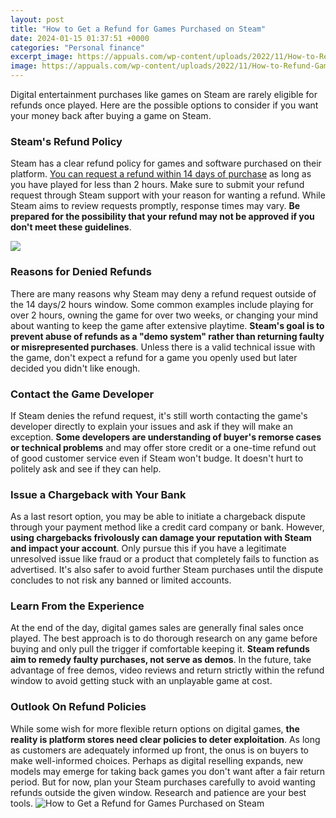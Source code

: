 ```yaml
---
layout: post
title: "How to Get a Refund for Games Purchased on Steam"
date: 2024-01-15 01:37:51 +0000
categories: "Personal finance"
excerpt_image: https://appuals.com/wp-content/uploads/2022/11/How-to-Refund-Games-on-Steam.png
image: https://appuals.com/wp-content/uploads/2022/11/How-to-Refund-Games-on-Steam.png
---
```


Digital entertainment purchases like games on Steam are rarely eligible for refunds once played. Here are the possible options to consider if you want your money back after buying a game on Steam.
### Steam's Refund Policy
Steam has a clear refund policy for games and software purchased on their platform. [You can request a refund within 14 days of purchase](https://store.fi.io.vn/cdn-cgi/l/email-protection) as long as you have played for less than 2 hours. Make sure to submit your refund request through Steam support with your reason for wanting a refund. While Steam aims to review requests promptly, response times may vary. **Be prepared for the possibility that your refund may not be approved if you don't meet these guidelines**. 

![](http://www.ghacks.net/wp-content/uploads/2015/06/steam-refund-process-1.jpg)
### Reasons for Denied Refunds 
There are many reasons why Steam may deny a refund request outside of the 14 days/2 hours window. Some common examples include playing for over 2 hours, owning the game for over two weeks, or changing your mind about wanting to keep the game after extensive playtime. **Steam's goal is to prevent abuse of refunds as a "demo system" rather than returning faulty or misrepresented purchases**. Unless there is a valid technical issue with the game, don't expect a refund for a game you openly used but later decided you didn't like enough.
### Contact the Game Developer 
If Steam denies the refund request, it's still worth contacting the game's developer directly to explain your issues and ask if they will make an exception. **Some developers are understanding of buyer's remorse cases or technical problems** and may offer store credit or a one-time refund out of good customer service even if Steam won't budge. It doesn't hurt to politely ask and see if they can help.
### Issue a Chargeback with Your Bank 
As a last resort option, you may be able to initiate a chargeback dispute through your payment method like a credit card company or bank. However, **using chargebacks frivolously can damage your reputation with Steam and impact your account**. Only pursue this if you have a legitimate unresolved issue like fraud or a product that completely fails to function as advertised. It's also safer to avoid further Steam purchases until the dispute concludes to not risk any banned or limited accounts.
### Learn From the Experience 
At the end of the day, digital games sales are generally final sales once played. The best approach is to do thorough research on any game before buying and only pull the trigger if comfortable keeping it. **Steam refunds aim to remedy faulty purchases, not serve as demos**. In the future, take advantage of free demos, video reviews and return strictly within the refund window to avoid getting stuck with an unplayable game at cost.
### Outlook On Refund Policies 
While some wish for more flexible return options on digital games, **the reality is platform stores need clear policies to deter exploitation**. As long as customers are adequately informed up front, the onus is on buyers to make well-informed choices. Perhaps as digital reselling expands, new models may emerge for taking back games you don't want after a fair return period. But for now, plan your Steam purchases carefully to avoid wanting refunds outside the given window. Research and patience are your best tools.
![How to Get a Refund for Games Purchased on Steam](https://appuals.com/wp-content/uploads/2022/11/How-to-Refund-Games-on-Steam.png)